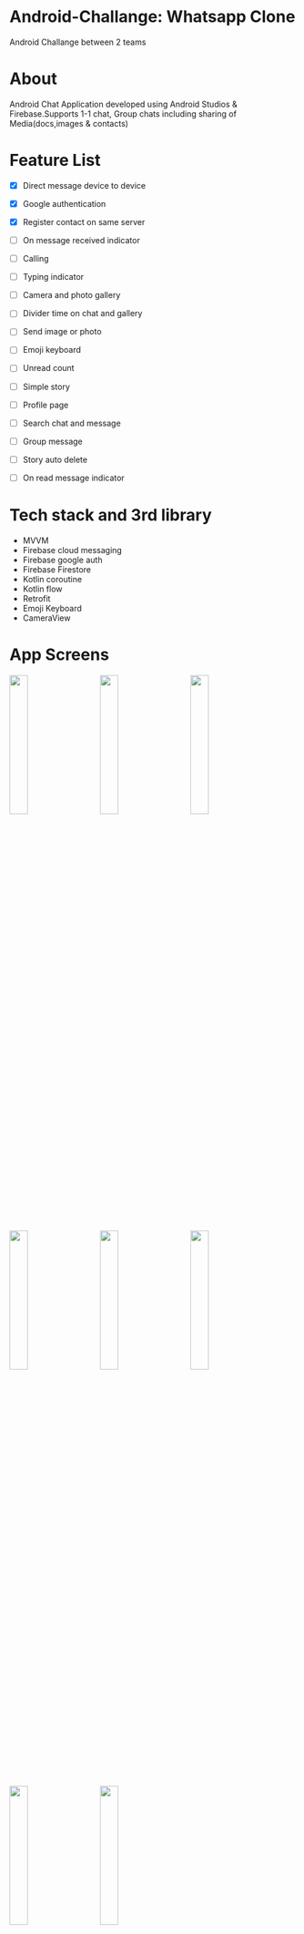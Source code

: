 # Android-Challange: Whatsapp Clone
Android Challange between 2 teams 

# About
Android Chat Application developed using Android Studios & Firebase.Supports 1-1 chat,
Group chats including sharing of Media(docs,images & contacts)

# Feature List
- [x] Direct message device to device
- [x] Google authentication
- [x] Register contact on same server
- [ ] On message received indicator
- [ ] Calling
- [ ] Typing indicator
- [ ] Camera and photo gallery
- [ ] Divider time on chat and gallery
- [ ] Send image or photo
- [ ] Emoji keyboard 
- [ ] Unread count
- [ ] Simple story
- [ ] Profile page
- [ ] Search chat and message
- [ ] Group message
- [ ] Story auto delete
- [ ] On read message indicator


# Tech stack and 3rd library
- MVVM 
- Firebase cloud messaging 
- Firebase google auth 
- Firebase Firestore
- Kotlin coroutine 
- Kotlin flow 
- Retrofit
- Emoji Keyboard 
- CameraView

# App Screens

<div>

<img src = "https://user-images.githubusercontent.com/61670426/163688353-8ee9e510-3d25-4287-a2a9-fedde02ec7bf.png " width = 25%>
  <img width ="5%"/> 
<img src = "https://user-images.githubusercontent.com/61670426/163688355-774093f6-7125-4987-8eef-4731059c5864.png " width = 25%>
  <img width ="5%"/> 
<img src = "https://user-images.githubusercontent.com/61670426/163688358-6f5fd18d-f56a-4930-935d-1ce8e94803fc.png " width = 25%>
  <img width ="5%"/> 
<img src = "https://user-images.githubusercontent.com/61670426/163688359-64fc6298-52ea-4091-b6c1-29a15de4442c.png " width = 25%>
  <img width ="5%"/> 
<img src = "https://user-images.githubusercontent.com/61670426/163688363-96796f29-835d-4cdc-add4-4dc6ff1a4beb.png " width = 25%>
  <img width ="5%"/> 
<img src = "https://user-images.githubusercontent.com/61670426/163688366-16622e11-32da-4298-bda9-580503beb58a.png " width = 25%>
  <img width ="5%"/> 
 <img src = "https://user-images.githubusercontent.com/61670426/163688367-35c18e7d-f80f-44cb-88e6-c4b64e7f29b4.png " width = 25%>
  <img width ="5%"/> 
<img src = "https://user-images.githubusercontent.com/61670426/163688368-aee617f3-3d99-401a-8250-a6e7cf82be4b.png " width = 25%>
  <img width ="5%"/>
  
</div>



## Testing
you can try the app by download apk version from [Here](https://drive.google.com/file/d/1XBqtPGEI_ezRU3nyjUPHqVUNZqlBfETq/view?usp=sharing)
Steps you must follow for the app to work 
1. You need +20 phone number 
2. Select Egypt From Country List
3. Add your number as the photo 
<div>
<img src = "https://user-images.githubusercontent.com/61670426/163688818-415038ae-bae4-4015-83c9-e197b2fa639f.png " width = 25%>
</div>
5. Click Next And Confirm the number the app will forward to website link to verify you are not roboot <div>
<img src = "https://user-images.githubusercontent.com/61670426/163688779-5c970560-c375-4f31-a7c9-0ade3338d231.png" width = 25%>
</div>
6. After Finish you will receive OTP enter the number and continue the rest
